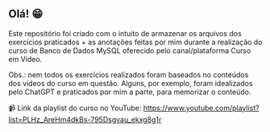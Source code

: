 ## Olá! 😁

Este repositório foi criado com o intuito de armazenar os arquivos dos exercícios praticados + as anotações feitas por mim durante a realização do curso de Banco de Dados MySQL oferecido pelo canal/plataforma Curso em Vídeo.  

Obs.: nem todos os exercícios realizados foram baseados no conteúdos dos vídeos do curso em questão. Alguns, por exemplo, foram idealizados pelo ChatGPT e praticados por mim a parte, para memorizar o conteúdo.  

📹 Link da playlist do curso no YouTube: https://www.youtube.com/playlist?list=PLHz_AreHm4dkBs-795Dsgvau_ekxg8g1r